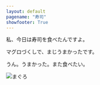 ```yaml
---
layout: default
pagename: "寿司"
showfooter: True
---
```


私、今日は寿司を食べたんですよ。

マグロづくしで、まじうまかったです。

うん。うまかった。また食べたい。

![まぐろ]({{site.url}}\assets\images\maguro.png)